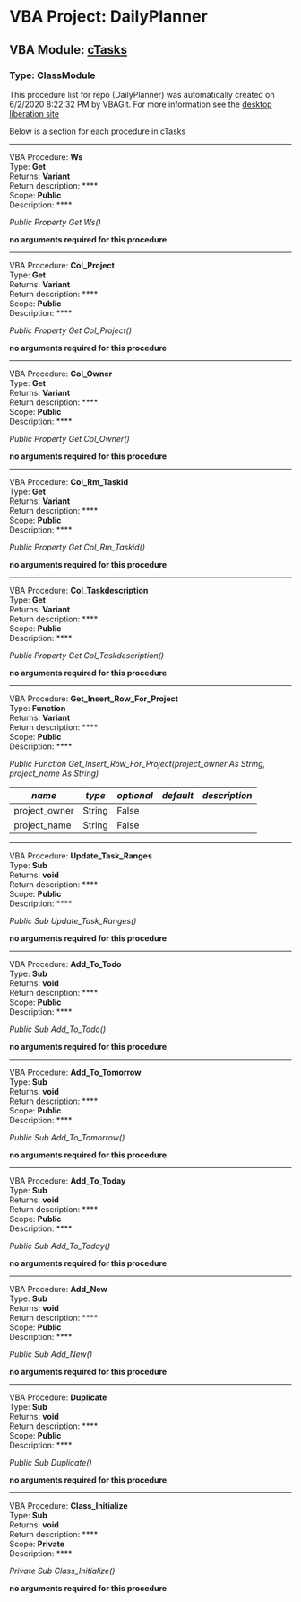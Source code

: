# VBA Project: **DailyPlanner**
## VBA Module: **[cTasks](/scripts/cTasks.cls "source is here")**
### Type: ClassModule  

This procedure list for repo (DailyPlanner) was automatically created on 6/2/2020 8:22:32 PM by VBAGit.
For more information see the [desktop liberation site](http://ramblings.mcpher.com/Home/excelquirks/drivesdk/gettinggithubready "desktop liberation")

Below is a section for each procedure in cTasks

---
VBA Procedure: **Ws**  
Type: **Get**  
Returns: **Variant**  
Return description: ****  
Scope: **Public**  
Description: ****  

*Public Property Get Ws()*  

**no arguments required for this procedure**


---
VBA Procedure: **Col_Project**  
Type: **Get**  
Returns: **Variant**  
Return description: ****  
Scope: **Public**  
Description: ****  

*Public Property Get Col_Project()*  

**no arguments required for this procedure**


---
VBA Procedure: **Col_Owner**  
Type: **Get**  
Returns: **Variant**  
Return description: ****  
Scope: **Public**  
Description: ****  

*Public Property Get Col_Owner()*  

**no arguments required for this procedure**


---
VBA Procedure: **Col_Rm_Taskid**  
Type: **Get**  
Returns: **Variant**  
Return description: ****  
Scope: **Public**  
Description: ****  

*Public Property Get Col_Rm_Taskid()*  

**no arguments required for this procedure**


---
VBA Procedure: **Col_Taskdescription**  
Type: **Get**  
Returns: **Variant**  
Return description: ****  
Scope: **Public**  
Description: ****  

*Public Property Get Col_Taskdescription()*  

**no arguments required for this procedure**


---
VBA Procedure: **Get_Insert_Row_For_Project**  
Type: **Function**  
Returns: **Variant**  
Return description: ****  
Scope: **Public**  
Description: ****  

*Public Function Get_Insert_Row_For_Project(project_owner As String, project_name As String)*  

*name*|*type*|*optional*|*default*|*description*
---|---|---|---|---
project_owner|String|False||
project_name|String|False||


---
VBA Procedure: **Update_Task_Ranges**  
Type: **Sub**  
Returns: **void**  
Return description: ****  
Scope: **Public**  
Description: ****  

*Public Sub Update_Task_Ranges()*  

**no arguments required for this procedure**


---
VBA Procedure: **Add_To_Todo**  
Type: **Sub**  
Returns: **void**  
Return description: ****  
Scope: **Public**  
Description: ****  

*Public Sub Add_To_Todo()*  

**no arguments required for this procedure**


---
VBA Procedure: **Add_To_Tomorrow**  
Type: **Sub**  
Returns: **void**  
Return description: ****  
Scope: **Public**  
Description: ****  

*Public Sub Add_To_Tomorrow()*  

**no arguments required for this procedure**


---
VBA Procedure: **Add_To_Today**  
Type: **Sub**  
Returns: **void**  
Return description: ****  
Scope: **Public**  
Description: ****  

*Public Sub Add_To_Today()*  

**no arguments required for this procedure**


---
VBA Procedure: **Add_New**  
Type: **Sub**  
Returns: **void**  
Return description: ****  
Scope: **Public**  
Description: ****  

*Public Sub Add_New()*  

**no arguments required for this procedure**


---
VBA Procedure: **Duplicate**  
Type: **Sub**  
Returns: **void**  
Return description: ****  
Scope: **Public**  
Description: ****  

*Public Sub Duplicate()*  

**no arguments required for this procedure**


---
VBA Procedure: **Class_Initialize**  
Type: **Sub**  
Returns: **void**  
Return description: ****  
Scope: **Private**  
Description: ****  

*Private Sub Class_Initialize()*  

**no arguments required for this procedure**
